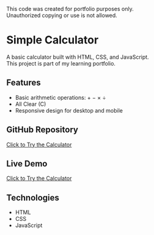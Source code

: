 This code was created for portfolio purposes only.  
Unauthorized copying or use is not allowed.

# Simple Calculator 

A basic calculator built with HTML, CSS, and JavaScript.  
This project is part of my learning portfolio.

## Features
- Basic arithmetic operations: + − × ÷
- All Clear (C)
- Responsive design for desktop and mobile

## GitHub Repository 
 [Click to Try the Calculator](https://github.com/Chanoknan-Tongsuwan/Simple_Calculator)

## Live Demo
[Click to Try the Calculator](https://chanoknan-tongsuwan.github.io/Simple_Calculator/)

## Technologies
- HTML
- CSS
- JavaScript
